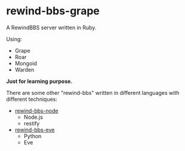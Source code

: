 rewind-bbs-grape
=====

A RewindBBS server written in Ruby.

Using:

* Grape
* Roar
* Mongoid
* Warden

**Just for learning purpose.**

There are some other "rewind-bbs" written in different languages with different techniques:

* [rewind-bbs-node](/whitetrefoil/rewind-bbs-node)
    * Node.js
    * restify
* [rewind-bbs-eve](/whitetrefoil/rewind-bbs-eve)
    * Python
    * Eve
    
